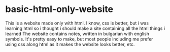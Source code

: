 # basic-html-only-website
This is a website made only with html. I know, css is better, but i was learning html so i thought i should make a site containing all the html things i learned
The website contains notes, written in bulgarian with english symbols. It's pretty easy to make, but most people including me prefer using css along html as it makes the website looks better, etc.
